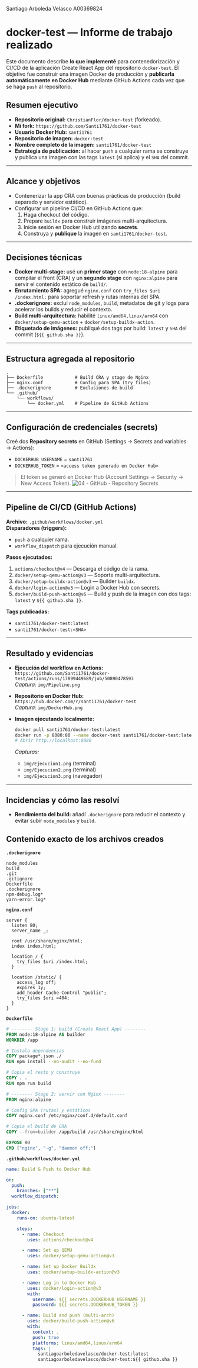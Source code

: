 Santiago Arboleda Velasco
A00369824

# docker-test — Informe de trabajo realizado

Este documento describe **lo que implementé** para contenedorización y CI/CD de la aplicación Create React App del repositorio `docker-test`. El objetivo fue construir una imagen Docker de producción y **publicarla automáticamente en Docker Hub** mediante GitHub Actions cada vez que se haga `push` al repositorio.

## Resumen ejecutivo

- **Repositorio original:** `ChristianFlor/docker-test` (forkeado).
- **Mi fork:** `https://github.com/Santi1761/docker-test`
- **Usuario Docker Hub:** `santi1761`
- **Repositorio de imagen:** `docker-test`
- **Nombre completo de la imagen:** `santi1761/docker-test`
- **Estrategia de publicación:** al hacer `push` a cualquier rama se construye y publica una imagen con las tags `latest` (si aplica) y el `SHA` del commit.

---

## Alcance y objetivos

- Contenerizar la app CRA con buenas prácticas de producción (build separado y servidor estático).
- Configurar un pipeline CI/CD en GitHub Actions que:
  1. Haga checkout del código.
  2. Prepare `buildx` para construir imágenes multi-arquitectura.
  3. Inicie sesión en Docker Hub utilizando **secrets**.
  4. Construya y **publique** la imagen en `santi1761/docker-test`.

---

## Decisiones técnicas

- **Docker multi-stage:** usé un **primer stage** con `node:18-alpine` para compilar el front (CRA) y un **segundo stage** con `nginx:alpine` para servir el contenido estático de `build/`.
- **Enrutamiento SPA:** agregué `nginx.conf` con `try_files $uri /index.html;` para soportar refresh y rutas internas del SPA.
- **.dockerignore:** excluí `node_modules`, `build`, metadatos de git y logs para acelerar los builds y reducir el contexto.
- **Build multi-arquitectura:** habilité `linux/amd64,linux/arm64` con `docker/setup-qemu-action` + `docker/setup-buildx-action`.
- **Etiquetado de imágenes:** publiqué dos tags por build: `latest` y `SHA` del commit (`${{ github.sha }}`).

---

## Estructura agregada al repositorio

```
.
├── Dockerfile            # Build CRA y stage de Nginx
├── nginx.conf            # Config para SPA (try_files)
├── .dockerignore         # Exclusiones de build
└── .github/
    └── workflows/
        └── docker.yml    # Pipeline de GitHub Actions
```

---

## Configuración de credenciales (secrets)

Creé dos **Repository secrets** en GitHub (Settings → Secrets and variables → Actions):

- `DOCKERHUB_USERNAME` = `santi1761`
- `DOCKERHUB_TOKEN` = `<access token generado en Docker Hub>`

> El token se generó en Docker Hub (Account Settings → Security → New Access Token).
![04 - GitHub - Repository Secrets](img/Secrets.png)


---

## Pipeline de CI/CD (GitHub Actions)

**Archivo:** `.github/workflows/docker.yml`  
**Disparadores (triggers):**
- `push` a cualquier rama.
- `workflow_dispatch` para ejecución manual.

**Pasos ejecutados:**
1. `actions/checkout@v4` — Descarga el código de la rama.
2. `docker/setup-qemu-action@v3` — Soporte multi-arquitectura.
3. `docker/setup-buildx-action@v3` — Builder `buildx`.
4. `docker/login-action@v3` — Login a Docker Hub con secrets.
5. `docker/build-push-action@v6` — Build y push de la imagen con dos tags: `latest` y `${{ github.sha }}`.

**Tags publicadas:**
- `santi1761/docker-test:latest`
- `santi1761/docker-test:<SHA>`

---

## Resultado y evidencias

- **Ejecución del workflow en Actions:** `https://github.com/Santi1761/docker-test/actions/runs/17899449689/job/50890478593`  
  _Captura:_ `img/Pipeline.png`
- **Repositorio en Docker Hub:** `https://hub.docker.com/r/santi1761/docker-test`  
  _Captura:_ `img/DockerHub.png`
- **Imagen ejecutando localmente:**

  ```bash
  docker pull santi1761/docker-test:latest
  docker run -p 8080:80 --name docker-test santi1761/docker-test:latest
  # Abrir http://localhost:8080
  ```

  _Capturas:_  
  - `img/Ejecucion1.png` (terminal)
  - `img/Ejecucion2.png` (terminal)  
  - `img/Ejecucion3.png` (navegador)  

---

## Incidencias y cómo las resolví

- **Rendimiento del build:** añadí `.dockerignore` para reducir el contexto y evitar subir `node_modules` y `build`.



## Contenido exacto de los archivos creados

**`.dockerignore`**
```
node_modules
build
.git
.gitignore
Dockerfile
.dockerignore
npm-debug.log*
yarn-error.log*
```

**`nginx.conf`**
```nginx
server {
  listen 80;
  server_name _;

  root /usr/share/nginx/html;
  index index.html;

  location / {
    try_files $uri /index.html;
  }

  location /static/ {
    access_log off;
    expires 1y;
    add_header Cache-Control "public";
    try_files $uri =404;
  }
}
```

**`Dockerfile`**
```dockerfile
# -------- Stage 1: build (Create React App) --------
FROM node:18-alpine AS builder
WORKDIR /app

# Instala dependencias
COPY package*.json ./
RUN npm install --no-audit --no-fund

# Copia el resto y construye
COPY . .
RUN npm run build

# -------- Stage 2: servir con Nginx --------
FROM nginx:alpine

# Config SPA (rutas) y estáticos
COPY nginx.conf /etc/nginx/conf.d/default.conf

# Copia el build de CRA
COPY --from=builder /app/build /usr/share/nginx/html

EXPOSE 80
CMD ["nginx", "-g", "daemon off;"]
```

**`.github/workflows/docker.yml`**
```yaml
name: Build & Push to Docker Hub

on:
  push:
    branches: ["**"]
  workflow_dispatch:

jobs:
  docker:
    runs-on: ubuntu-latest

    steps:
      - name: Checkout
        uses: actions/checkout@v4

      - name: Set up QEMU
        uses: docker/setup-qemu-action@v3

      - name: Set up Docker Buildx
        uses: docker/setup-buildx-action@v3

      - name: Log in to Docker Hub
        uses: docker/login-action@v3
        with:
          username: ${{ secrets.DOCKERHUB_USERNAME }}
          password: ${{ secrets.DOCKERHUB_TOKEN }}

      - name: Build and push (multi-arch)
        uses: docker/build-push-action@v6
        with:
          context: .
          push: true
          platforms: linux/amd64,linux/arm64
          tags: |
            santiagoarboledavelasco/docker-test:latest
            santiagoarboledavelasco/docker-test:${{ github.sha }}
```



